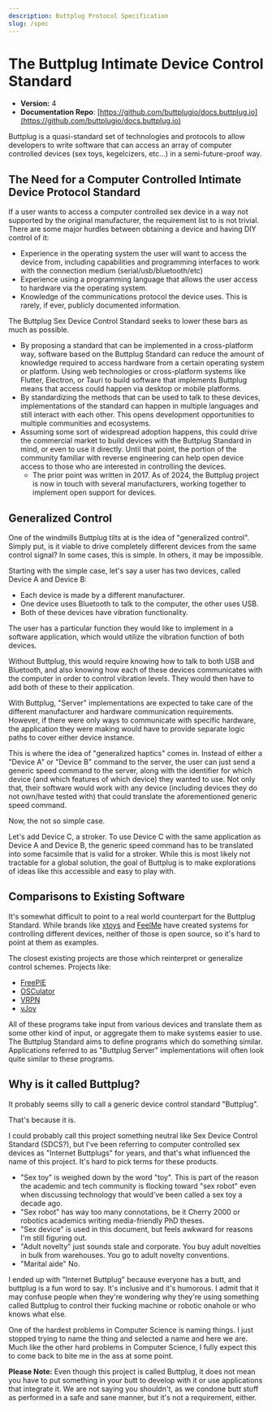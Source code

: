 ```yaml
---
description: Buttplug Protocol Specification
slug: /spec
---
```

# The Buttplug Intimate Device Control Standard

* **Version:** 4
* **Documentation Repo**: [https://github.com/buttplugio/docs.buttplug.io](https://github.com/buttplugio/docs.buttplug.io)

Buttplug is a quasi-standard set of technologies and protocols to allow developers to write software
that can access an array of computer controlled devices (sex toys, kegelcizers, etc...) in a
semi-future-proof way.

## The Need for a Computer Controlled Intimate Device Protocol Standard

If a user wants to access a computer controlled sex device in a way not supported by the original manufacturer, the requirement list to is not trivial. There are some major hurdles between obtaining a device and having DIY control of it:

* Experience in the operating system the user will want to access the device from, including capabilities and programming interfaces to work with the connection medium \(serial/usb/bluetooth/etc\)
* Experience using a programming language that allows the user access to hardware via the operating system.
* Knowledge of the communications protocol the device uses. This is rarely, if ever, publicly documented information.

The Buttplug Sex Device Control Standard seeks to lower these bars as much as possible.

* By proposing a standard that can be implemented in a cross-platform way, software based on the Buttplug Standard can reduce the amount of knowledge required to access hardware from a certain operating system or platform. Using web technologies or cross-platform systems like Flutter, Electron, or Tauri to build software that implements Buttplug means that access could happen via desktop or mobile platforms.
* By standardizing the methods that can be used to talk to these devices, implementations of the standard can happen in multiple languages and still interact with each other. This opens development opportunities to multiple communities and ecosystems.
* Assuming some sort of widespread adoption happens, this could drive the commercial market to build devices with the Buttplug Standard in mind, or even to use it directly. Until that point, the portion of the community familiar with reverse engineering can help open device access to those who are interested in controlling the devices.
  * The prior point was written in 2017. As of 2024, the Buttplug project is now in touch with
    several manufacturers, working together to implement open support for devices.

## Generalized Control

One of the windmills Buttplug tilts at is the idea of "generalized control". Simply put, is it viable to drive completely different devices from the same control signal? In some cases, this is simple. In others, it may be impossible.

Starting with the simple case, let's say a user has two devices, called Device A and Device B:

* Each device is made by a different manufacturer.
* One device uses Bluetooth to talk to the computer, the other uses USB.
* Both of these devices have vibration functionality.

The user has a particular function they would like to implement in a software application, which would utilize the vibration function of both devices.

Without Buttplug, this would require knowing how to talk to both USB and Bluetooth, and also knowing how each of these devices communicates with the computer in order to control vibration levels. They would then have to add both of these to their application.

With Buttplug, "Server" implementations are expected to take care of the different manufacturer and hardware communication requirements. However, if there were only ways to communicate with specific hardware, the application they were making would have to provide separate logic paths to cover either device instance.

This is where the idea of "generalized haptics" comes in. Instead of either a "Device A" or "Device B" command to the server, the user can just send a generic speed command to the server, along with the identifier for which device (and which features of which device) they wanted to use. Not only that, their software would work with any device \(including devices they do not own/have tested with\) that could translate the aforementioned generic speed command.

Now, the not so simple case.

Let's add Device C, a stroker. To use Device C with the same application as Device A and Device B, the generic speed command has to be translated into some facsimile that is valid for a stroker. While this is most likely not tractable for a global solution, the goal of Buttplug is to make explorations of ideas like this accessible and easy to play with.

## Comparisons to Existing Software

It's somewhat difficult to point to a real world counterpart for the Buttplug Standard. While brands like [xtoys](http://xtoys.app) and [FeelMe](http://feelme.com) have created systems for controlling different devices, neither of those is open source, so it's hard to point at them as examples.

The closest existing projects are those which reinterpret or generalize control schemes. Projects like:

* [FreePIE](http://andersmalmgren.github.io/FreePIE/)
* [OSCulator](https://osculator.net/)
* [VRPN](https://github.com/vrpn/vrpn/wiki)
* [vJoy](http://vjoystick.sourceforge.net/site/)

All of these programs take input from various devices and translate them as some other kind of input, or aggregate them to make systems easier to use. The Buttplug Standard aims to define programs which do something similar. Applications referred to as "Buttplug Server" implementations will often look quite similar to these programs.

## Why is it called Buttplug?

It probably seems silly to call a generic device control standard "Buttplug".

That's because it is.

I could probably call this project something neutral like Sex Device Control Standard (SDCS?), but I've been referring to computer controlled sex devices as "Internet Buttplugs" for years, and that's what influenced the name of this project. It's hard to pick terms for these products.

* "Sex toy" is weighed down by the word "toy". This is part of the reason the academic and tech community is flocking toward "sex robot" even when discussing technology that would've been called a sex toy a decade ago.
* "Sex robot" has way too many connotations, be it Cherry 2000 or robotics academics writing media-friendly PhD theses.
* "Sex device" is used in this document, but feels awkward for reasons I'm still figuring out.
* "Adult novelty" just sounds stale and corporate. You buy adult novelties in bulk from warehouses. You go to adult novelty conventions.
* "Marital aide" No.

I ended up with "Internet Buttplug" because everyone has a butt, and buttplug is a fun word to say. It's inclusive and it's humorous. I admit that it may confuse people when they're wondering why they're using something called Buttplug to control their fucking machine or robotic onahole or who knows what else.

One of the hardest problems in Computer Science is naming things. I just stopped trying to name the thing and selected a name and here we are. Much like the other hard problems in Computer Science, I fully expect this to come back to bite me in the ass at some point.

**Please Note:** Even though this project is called Buttplug, it does not mean you have to put something in your butt to develop with it or use applications that integrate it. We are not saying you shouldn't, as we condone butt stuff as performed in a safe and sane manner, but it's not a requirement, either.

